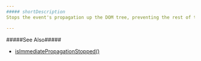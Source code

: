 ```yaml
---
##### shortDescription
Stops the event's propagation up the DOM tree, preventing the rest of the handlers from being executed.

---
```

#####See Also#####
- [isImmediatePropagationStopped()](/api-reference/50%20Common/Object%20Structures/dxEvent/3%20Methods/isImmediatePropagationStopped().md '/Documentation/ApiReference/Common/Object_Structures/dxEvent/Methods/#isImmediatePropagationStopped')